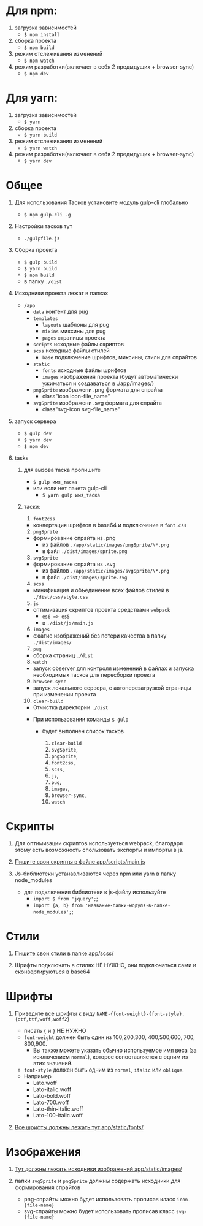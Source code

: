 # Для npm:

1. загрузка зависимостей
   - `$ npm install`
2. сборка проекта
   - `$ npm build`
3. режим отслеживания изменений
   - `$ npm watch`
4. режим разработки(включает в себя 2 предыдущих + browser-sync)
   - `$ npm dev`

# Для yarn:

1. загрузка зависимостей
   - `$ yarn`
2. сборка проекта
   - `$ yarn build`
3. режим отслеживания изменений
   - `$ yarn watch`
4. режим разработки(включает в себя 2 предыдущих + browser-sync)
   - `$ yarn dev`

# Общее

1. Для использования Тасков установите модуль gulp-cli глобально

   - `$ npm gulp-cli -g`

2. Настройки тасков тут

   - `./gulpfile.js`

3. Сборка проекта

   - `$ gulp build`
   - `$ yarn build`
   - `$ npm build`
   - в папку `./dist`

4. Исходники проекта лежат в папках

   - `/app`
     - `data` контент для pug
     - `templates`
       - `layouts` шаблоны для pug
       - `mixins` миксины для pug
       - `pages` страницы проекта
     - `scripts` исходные файлы скриптов
     - `scss` исходные файлы стилей
       - `base` подключение шрифтов, миксины, стили для спрайтов
     - `static`
       - `fonts` исходные файлы шрифтов
       - `images` изображения проекта (будут автоматически ужиматься и создаваться в ./app/images/)
     - `pngSprite` изображени .png формата для спрайта
       - class"icon icon-file_name"
     - `svgSprite` изображени .svg формата для спрайта
       - class"svg-icon svg-file_name"

5. запуск сервера

   - `$ gulp dev`
   - `$ yarn dev`
   - `$ npm dev`

6. tasks

   1. для вызова таска пропишите

      - `$ gulp имя_таска`
      - или если нет пакета gulp-cli
        - `$ yarn gulp имя_таска`

   2. таски:

      1. `font2css`

      - конвертация шрифтов в base64 и подключение в `font.css`

      2. `pngSprite`

      - формирование спрайта из .png
        - из файлов `./app/static/images/pngSprite/\*.png`
        - в файл `./dist/images/sprite.png`

      3. `svgSprite`

      - формирование спрайта из `.svg`
        - из файлов `./app/static/images/svgSprite/\*.png`
        - в файл `./dist/images/sprite.svg`

      4. `scss`

      - минификация и объединение всех файлов стилей в `./dist/css/style.css`

      5. `js`

      - оптимизация скриптов проекта средствами `webpack`
        - `es6 => es5`
        - в `./dist/js/main.js`

      6. `images`

      - сжатие изображений без потери качества в папку `./dist/images/`

      7. `pug`

      - сборка страниц `./dist`

      8. `watch`

      - запуск observer для контроля изменений в файлах и запуска необходимых тасков для пересборки проекта

      9. `browser-sync`

      - запуск локального сервера, с автоперезагрузкой страницы при изменении проекта

      10. `clear-build`

      - Отчистка директории `./dist`

      * При использовании команды
        `$ gulp`

        - будет выполнен список тасков

          1. `clear-build`
          2. `svgSprite`,
          3. `pngSprite`,
          4. `font2css`,
          5. `scss`,
          6. `js`,
          7. `pug`,
          8. `images`,
          9. `browser-sync`,
          10. `watch`

# Скрипты

1. Для оптимизации скриптов используеться webpack, благодаря этому есть возможность спользовать экспорты и импорты в js.

2. [Пишите свои скрипты в файле app/scripts/main.js](app/scripts/main.js)

3. Js-библиотеки устанавливаются через npm или yarn в папку node_modules
   - для подключения библиотеки к js-файлу используйте
     - `import $ from 'jquery';`;
     - `import {a, b} from 'название-папки-модуля-в-папке-node_modules';`;

# Стили

1. [Пишите свои стили в папке app/scss/](app/scss/)

2. Шрифты подключать в стилях НЕ НУЖНО, они подключаться сами и сконвертируються в base64

# Шрифты

1. Приведите все шрифты к виду `NAME-{font-weight}-{font-style}.{otf,ttf,woff,woff2}`

   - писать `{` и `}` НЕ НУЖНО
   - `font-weight` должен быть один из 100,200,300, 400,500,600, 700, 800,900.
     - Вы также можете указать обычно используемое имя веса (за исключением `normal`), которое сопоставляется с одним из этих значений.
   - `font-style` должен быть одним из `normal`, `italic` или `oblique`.

   * Например
     - Lato.woff
     - Lato-italic.woff
     - Lato-bold.woff
     - Lato-700.woff
     - Lato-thin-italic.woff
     - Lato-100-italic.woff

2. [Все шрифты должны лежать тут app/static/fonts/](app/static/fonts/)

# Изображения

1. [Тут должны лежать исходники изображений app/static/images/](app/static/images/)

2. папки `svgSprite` и `pngSprite` должны содержать исходники для формирования спрайтов

   - png-спрайты можно будет использовать прописав класс `icon-{file-name}`
   - svg-спрайты можно будет использовать прописав класс `svg-{file-name}`
